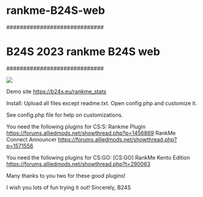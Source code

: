 # rankme-B24S-web
 #############################
# B24S 2023 rankme B24S web #
#############################

<img src="https://b24s.eu/images/dashboard.jpg">

Demo site https://b24s.eu/rankme_stats

Install:  Upload all files except readme.txt.
          Open config.php and customize it.

See config.php file for help on customizations.

You need the following plugins for CS:S: Rankme Plugin https://forums.alliedmods.net/showthread.php?p=1456869
                                         RankMe Connect Announcer https://forums.alliedmods.net/showthread.php?p=1571556


You need the following plugins for CS:GO:  [CS:GO] RankMe Kento Edition https://forums.alliedmods.net/showthread.php?t=290063

Many thanks to you two for these good plugins!


I wish you lots of fun trying it out!
Sincerely, B24S
